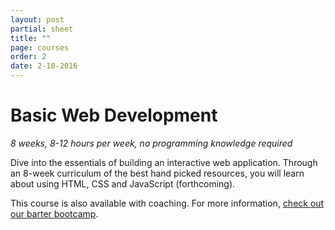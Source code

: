 ```yaml
---
layout: post
partial: sheet
title: ""
page: courses
order: 2
date: 2-10-2016
---
```

# Basic Web Development

*8 weeks, 8-12 hours per week, no programming knowledge required*

Dive into the essentials of building an interactive web application. Through an 8-week curriculum of the best hand picked resources, you will learn about using HTML, CSS and JavaScript (forthcoming).

This course is also available with coaching. For more information, [check out our barter bootcamp](http://offcourse.io/contribute).

